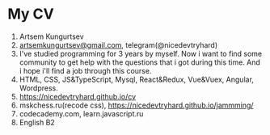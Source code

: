 # My CV
1. Artsem Kungurtsev
2. artsemkungurtsev@gmail.com, telegram(@nicedevtryhard)
3. I've studied programming for 3 years by myself. Now i want to find some community to get help with the questions that i got during this time. And i hope i'll find a job through this course.
4. HTML, CSS, JS&TypeScript, Mysql, React&Redux, Vue&Vuex, Angular, Wordpress.
5. https://nicedevtryhard.github.io/cv
6. mskchess.ru(recode css), https://nicedevtryhard.github.io/jammming/
7. codecademy.com, learn.javascript.ru
8. English B2